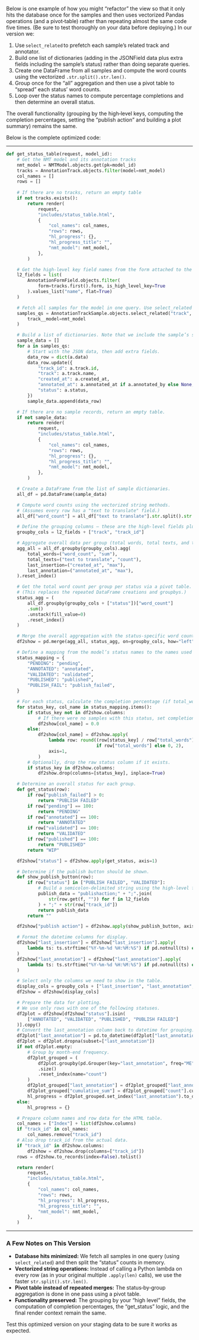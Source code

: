 Below is one example of how you might “refactor” the view so that it only hits the database once for the samples and then uses vectorized Pandas operations (and a pivot‐table) rather than repeating almost the same code five times. (Be sure to test thoroughly on your data before deploying.) In our version we:

1. Use `select_related` to prefetch each sample’s related track and annotator.
2. Build one list of dictionaries (adding in the JSONField data plus extra fields including the sample’s status) rather than doing separate queries.
3. Create one DataFrame from all samples and compute the word counts using the vectorized `.str.split().str.len()`.
4. Group once for the “all” aggregation and then use a pivot table to “spread” each status’ word counts.
5. Loop over the status names to compute percentage completions and then determine an overall status.

The overall functionality (grouping by the high‐level keys, computing the completion percentages, setting the “publish action” and building a plot summary) remains the same.

Below is the complete optimized code:

---

```python
def get_status_table(request, model_id):
    # Get the NMT model and its annotation tracks
    nmt_model = NMTModel.objects.get(pk=model_id)
    tracks = AnnotationTrack.objects.filter(model=nmt_model)
    col_names = []
    rows = []
    
    # If there are no tracks, return an empty table
    if not tracks.exists():
        return render(
            request,
            "includes/status_table.html",
            {
                "col_names": col_names,
                "rows": rows,
                "hl_progress": {},
                "hl_progress_title": "",
                "nmt_model": nmt_model,
            },
        )

    # Get the high-level key field names from the form attached to the first track.
    l2_fields = list(
        AnnotationFormField.objects.filter(
            form=tracks.first().form, is_high_level_key=True
        ).values_list("name", flat=True)
    )

    # Fetch all samples for the model in one query. Use select_related to reduce extra queries.
    samples_qs = AnnotationTrackSample.objects.select_related("track", "annotated_by").filter(
        track__model=nmt_model
    )

    # Build a list of dictionaries. Note that we include the sample’s status.
    sample_data = []
    for a in samples_qs:
        # Start with the JSON data, then add extra fields.
        data_row = dict(a.data)
        data_row.update({
            "track_id": a.track.id,
            "track": a.track.name,
            "created_at": a.created_at,
            "annotated_at": a.annotated_at if a.annotated_by else None,
            "status": a.status,
        })
        sample_data.append(data_row)

    # If there are no sample records, return an empty table.
    if not sample_data:
        return render(
            request,
            "includes/status_table.html",
            {
                "col_names": col_names,
                "rows": rows,
                "hl_progress": {},
                "hl_progress_title": "",
                "nmt_model": nmt_model,
            },
        )

    # Create a DataFrame from the list of sample dictionaries.
    all_df = pd.DataFrame(sample_data)

    # Compute word counts using the vectorized string methods.
    # (Assumes every row has a "text to translate" field.)
    all_df["word_count"] = all_df["text to translate"].str.split().str.len()

    # Define the grouping columns – these are the high-level fields plus the track info.
    groupby_cols = l2_fields + ["track", "track_id"]

    # Aggregate overall data per group (total words, total texts, and the most recent datetimes)
    agg_all = all_df.groupby(groupby_cols).agg(
        total_words=("word_count", "sum"),
        total_texts=("text to translate", "count"),
        last_insertion=("created_at", "max"),
        last_annotation=("annotated_at", "max"),
    ).reset_index()

    # Get the total word count per group per status via a pivot table.
    # (This replaces the repeated DataFrame creations and groupbys.)
    status_agg = (
        all_df.groupby(groupby_cols + ["status"])["word_count"]
        .sum()
        .unstack(fill_value=0)
        .reset_index()
    )

    # Merge the overall aggregation with the status-specific word counts.
    df2show = pd.merge(agg_all, status_agg, on=groupby_cols, how="left")

    # Define a mapping from the model’s status names to the names used in the UI.
    status_mapping = {
        "PENDING": "pending",
        "ANNOTATED": "annotated",
        "VALIDATED": "validated",
        "PUBLISHED": "published",
        "PUBLISH_FAIL": "publish_failed",
    }

    # For each status, calculate the completion percentage (if total_words is nonzero).
    for status_key, col_name in status_mapping.items():
        if status_key not in df2show.columns:
            # If there were no samples with this status, set completion to 0.
            df2show[col_name] = 0.0
        else:
            df2show[col_name] = df2show.apply(
                lambda row: round((row[status_key] / row["total_words"] * 100)
                                  if row["total_words"] else 0, 2),
                axis=1,
            )
        # Optionally, drop the raw status column if it exists.
        if status_key in df2show.columns:
            df2show.drop(columns=[status_key], inplace=True)

    # Determine an overall status for each group.
    def get_status(row):
        if row["publish_failed"] > 0:
            return "PUBLISH FAILED"
        if row["pending"] == 100:
            return "PENDING"
        if row["annotated"] == 100:
            return "ANNOTATED"
        if row["validated"] == 100:
            return "VALIDATED"
        if row["published"] == 100:
            return "PUBLISHED"
        return "WIP"

    df2show["status"] = df2show.apply(get_status, axis=1)

    # Determine if the publish button should be shown.
    def show_publish_button(row):
        if row["status"] in ["PUBLISH FAILED", "VALIDATED"]:
            # Build a semicolon-delimited string using the high-level field values and track_id.
            publish_data = "publishaction;" + ";".join(
                str(row.get(f, "")) for f in l2_fields
            ) + ";" + str(row["track_id"])
            return publish_data
        return ""

    df2show["publish action"] = df2show.apply(show_publish_button, axis=1)

    # Format the datetime columns for display.
    df2show["last_insertion"] = df2show["last_insertion"].apply(
        lambda ts: ts.strftime("%Y-%m-%d %H:%M:%S") if pd.notnull(ts) else ""
    )
    df2show["last_annotation"] = df2show["last_annotation"].apply(
        lambda ts: ts.strftime("%Y-%m-%d %H:%M:%S") if pd.notnull(ts) else ""
    )

    # Select only the columns we need to show in the table.
    display_cols = groupby_cols + ["last_insertion", "last_annotation", "status", "publish action"]
    df2show = df2show[display_cols]

    # Prepare the data for plotting.
    # We use only rows with one of the following statuses.
    df2plot = df2show[df2show["status"].isin(
        ["ANNOTATED", "VALIDATED", "PUBLISHED", "PUBLISH FAILED"]
    )].copy()
    # Convert the last_annotation column back to datetime for grouping.
    df2plot["last_annotation"] = pd.to_datetime(df2plot["last_annotation"], errors="coerce")
    df2plot = df2plot.dropna(subset=["last_annotation"])
    if not df2plot.empty:
        # Group by month-end frequency.
        df2plot_grouped = (
            df2plot.groupby(pd.Grouper(key="last_annotation", freq="ME"))
            .size()
            .reset_index(name="count")
        )
        df2plot_grouped["last_annotation"] = df2plot_grouped["last_annotation"].dt.strftime("%Y %b")
        df2plot_grouped["cumulative_sum"] = df2plot_grouped["count"].cumsum()
        hl_progress = df2plot_grouped.set_index("last_annotation").to_dict(orient="index")
    else:
        hl_progress = {}

    # Prepare column names and row data for the HTML table.
    col_names = ["Index"] + list(df2show.columns)
    if "track_id" in col_names:
        col_names.remove("track_id")
    # Also drop track_id from the actual data.
    if "track_id" in df2show.columns:
        df2show = df2show.drop(columns=["track_id"])
    rows = df2show.to_records(index=False).tolist()

    return render(
        request,
        "includes/status_table.html",
        {
            "col_names": col_names,
            "rows": rows,
            "hl_progress": hl_progress,
            "hl_progress_title": "",
            "nmt_model": nmt_model,
        },
    )
```

---

### A Few Notes on This Version

- **Database hits minimized:** We fetch all samples in one query (using `select_related`) and then split the “status” counts in memory.
- **Vectorized string operations:** Instead of calling a Python lambda on every row (as in your original multiple `.apply(len)` calls), we use the faster `str.split().str.len()`.
- **Pivot table instead of repeated merges:** The status‐by‐group aggregation is done in one pass using a pivot table.
- **Functionality preserved:** The grouping by your “high level” fields, the computation of completion percentages, the “get_status” logic, and the final render context remain the same.

Test this optimized version on your staging data to be sure it works as expected.